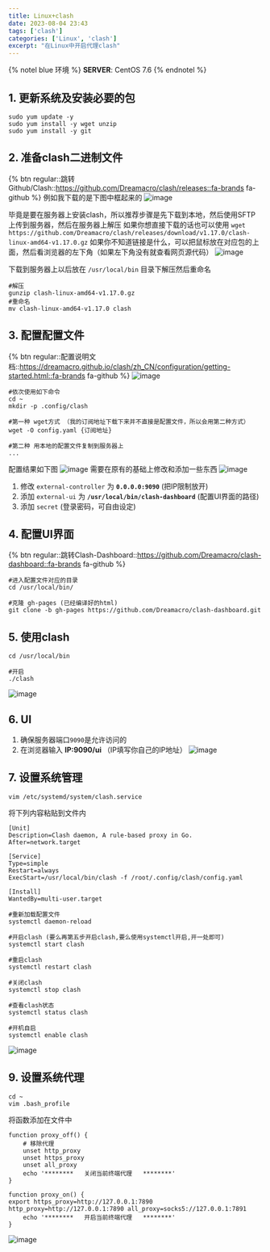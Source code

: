 ```yaml
---
title: Linux+clash
date: 2023-08-04 23:43
tags: ['clash']
categories: ['Linux', 'clash']
excerpt: "在Linux中开启代理clash"
---
```


{% notel blue 环境 %}
**SERVER**: CentOS 7.6
{% endnotel %}

## 1. 更新系统及安装必要的包
```shell
sudo yum update -y
sudo yum install -y wget unzip
sudo yum install -y git
```

## 2. 准备clash二进制文件
{% btn regular::跳转Github/Clash::https://github.com/Dreamacro/clash/releases::fa-brands fa-github %}
例如我下载的是下图中框起来的
![image](https://qiniu.yangbaoyuan.cn/assets.png)

毕竟是要在服务器上安装clash，所以推荐步骤是先下载到本地，然后使用SFTP上传到服务器，然后在服务器上解压
如果你想直接下载的话也可以使用 
`wget https://github.com/Dreamacro/clash/releases/download/v1.17.0/clash-linux-amd64-v1.17.0.gz`
如果你不知道链接是什么，可以把鼠标放在对应包的上面，然后看浏览器的左下角（如果左下角没有就查看网页源代码）
![image](https://qiniu.yangbaoyuan.cn/clashWgetUrl.png)

下载到服务器上以后放在 `/usr/local/bin` 目录下解压然后重命名
```shell
#解压
gunzip clash-linux-amd64-v1.17.0.gz
#重命名
mv clash-linux-amd64-v1.17.0 clash
```

## 3. 配置配置文件
{% btn regular::配置说明文档::https://dreamacro.github.io/clash/zh_CN/configuration/getting-started.html::fa-brands fa-github %}
![image](https://qiniu.yangbaoyuan.cn/clashConfigDocument.png)

```shell
#依次使用如下命令
cd ~
mkdir -p .config/clash

#第一种 wget方式 （我的订阅地址下载下来并不直接是配置文件，所以会用第二种方式）
wget -O config.yaml {订阅地址}

#第二种 用本地的配置文件复制到服务器上
...
```
配置结果如下图
![image](https://qiniu.yangbaoyuan.cn/clashConfigYaml.png)
需要在原有的基础上修改和添加一些东西
![image](https://qiniu.yangbaoyuan.cn/clashYamlContent.png)
1. 修改 `external-controller` 为 **`0.0.0.0:9090`** (把IP限制放开)
2. 添加 `external-ui` 为 **`/usr/local/bin/clash-dashboard`** (配置UI界面的路径)
3. 添加 `secret` (登录密码，可自由设定)

## 4. 配置UI界面
{% btn regular::跳转Clash-Dashboard::https://github.com/Dreamacro/clash-dashboard::fa-brands fa-github %}

```shell
#进入配置文件对应的目录
cd /usr/local/bin/

#克隆 gh-pages (已经编译好的html)
git clone -b gh-pages https://github.com/Dreamacro/clash-dashboard.git

```
## 5. 使用clash
```shell
cd /usr/local/bin

#开启
./clash
```
![image](https://qiniu.yangbaoyuan.cn/clashCompile.png)

## 6. UI
1. 确保服务器端口`9090`是允许访问的
2. 在浏览器输入 **IP:9090/ui** （IP填写你自己的IP地址）
![image](https://qiniu.yangbaoyuan.cn/clashUi.png)


## 7. 设置系统管理
```shell
vim /etc/systemd/system/clash.service
```
将下列内容粘贴到文件内
```plantuml
[Unit]
Description=Clash daemon, A rule-based proxy in Go.
After=network.target

[Service]
Type=simple
Restart=always
ExecStart=/usr/local/bin/clash -f /root/.config/clash/config.yaml

[Install]
WantedBy=multi-user.target
```


```shell
#重新加载配置文件
systemctl daemon-reload

#开启clash (要么再第五步开启clash,要么使用systemctl开启,开一处即可)
systemctl start clash

#重启clash
systemctl restart clash

#关闭clash
systemctl stop clash

#查看clash状态
systemctl status clash

#开机自启
systemctl enable clash
```
![image](https://qiniu.yangbaoyuan.cn/clashStatus.png)

## 9. 设置系统代理
```shell
cd ~
vim .bash_profile
```
将函数添加在文件中
```shell
function proxy_off() {
    # 移除代理
    unset http_proxy
    unset https_proxy
    unset all_proxy
    echo '********   关闭当前终端代理   ********'
}

function proxy_on() {
export https_proxy=http://127.0.0.1:7890 http_proxy=http://127.0.0.1:7890 all_proxy=socks5://127.0.0.1:7891
    echo '********   开启当前终端代理   ********'
}
```

![image](https://qiniu.yangbaoyuan.cn/clashProxyOnOrOff.png)








